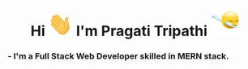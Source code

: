 # <center> Hi <a href="url"><img src="https://github.com/pragati-tripathi05/pragati-tripathi05/blob/main/Hi.gif" height="48" width="48" ></a> I'm Pragati Tripathi <a href="url"><img src="https://github.com/pragati-tripathi05/pragati-tripathi05/blob/main/dabbing.gif" height="58" width="58" marginTop="60"></a> </center>
### - I'm a Full Stack Web Developer skilled in MERN stack.



<!--
**pragati-tripathi05/pragati-tripathi05** is a ✨ _special_ ✨ repository because its `README.md` (this file) appears on your GitHub profile.

Here are some ideas to get you started:

- 🔭 I’m currently working on ...
- 🌱 I’m currently learning ...
- 👯 I’m looking to collaborate on ...
- 🤔 I’m looking for help with ...
- 💬 Ask me about ...
- 📫 How to reach me: ...
- 😄 Pronouns: ...
- ⚡ Fun fact: ...
-->
